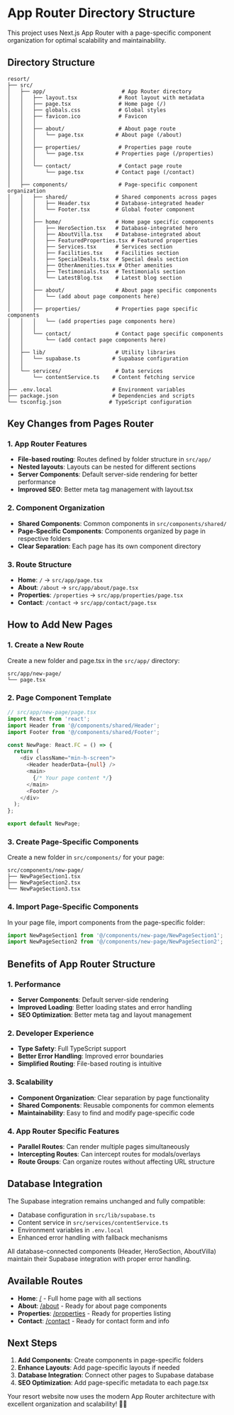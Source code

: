 # App Router Directory Structure

This project uses Next.js App Router with a page-specific component organization for optimal scalability and maintainability.

## Directory Structure

```
resort/
├── src/
│   ├── app/                        # App Router directory
│   │   ├── layout.tsx             # Root layout with metadata
│   │   ├── page.tsx               # Home page (/)
│   │   ├── globals.css            # Global styles
│   │   ├── favicon.ico            # Favicon
│   │   │
│   │   ├── about/                 # About page route
│   │   │   └── page.tsx          # About page (/about)
│   │   │
│   │   ├── properties/            # Properties page route
│   │   │   └── page.tsx          # Properties page (/properties)
│   │   │
│   │   └── contact/               # Contact page route
│   │       └── page.tsx          # Contact page (/contact)
│   │
│   ├── components/                # Page-specific component organization
│   │   ├── shared/               # Shared components across pages
│   │   │   ├── Header.tsx        # Database-integrated header
│   │   │   └── Footer.tsx        # Global footer component
│   │   │
│   │   ├── home/                 # Home page specific components
│   │   │   ├── HeroSection.tsx   # Database-integrated hero
│   │   │   ├── AboutVilla.tsx    # Database-integrated about
│   │   │   ├── FeaturedProperties.tsx # Featured properties
│   │   │   ├── Services.tsx      # Services section
│   │   │   ├── Facilities.tsx    # Facilities section
│   │   │   ├── SpecialDeals.tsx  # Special deals section
│   │   │   ├── OtherAmenities.tsx # Other amenities
│   │   │   ├── Testimonials.tsx  # Testimonials section
│   │   │   └── LatestBlog.tsx    # Latest blog section
│   │   │
│   │   ├── about/                # About page specific components
│   │   │   └── (add about page components here)
│   │   │
│   │   ├── properties/           # Properties page specific components
│   │   │   └── (add properties page components here)
│   │   │
│   │   └── contact/              # Contact page specific components
│   │       └── (add contact page components here)
│   │
│   ├── lib/                      # Utility libraries
│   │   └── supabase.ts          # Supabase configuration
│   │
│   └── services/                 # Data services
│       └── contentService.ts    # Content fetching service
│
├── .env.local                   # Environment variables
├── package.json                 # Dependencies and scripts
└── tsconfig.json               # TypeScript configuration
```

## Key Changes from Pages Router

### 1. App Router Features
- **File-based routing**: Routes defined by folder structure in `src/app/`
- **Nested layouts**: Layouts can be nested for different sections
- **Server Components**: Default server-side rendering for better performance
- **Improved SEO**: Better meta tag management with layout.tsx

### 2. Component Organization
- **Shared Components**: Common components in `src/components/shared/`
- **Page-Specific Components**: Components organized by page in respective folders
- **Clear Separation**: Each page has its own component directory

### 3. Route Structure
- **Home**: `/` → `src/app/page.tsx`
- **About**: `/about` → `src/app/about/page.tsx`
- **Properties**: `/properties` → `src/app/properties/page.tsx`
- **Contact**: `/contact` → `src/app/contact/page.tsx`

## How to Add New Pages

### 1. Create a New Route
Create a new folder and page.tsx in the `src/app/` directory:
```
src/app/new-page/
└── page.tsx
```

### 2. Page Component Template
```typescript
// src/app/new-page/page.tsx
import React from 'react';
import Header from '@/components/shared/Header';
import Footer from '@/components/shared/Footer';

const NewPage: React.FC = () => {
  return (
    <div className="min-h-screen">
      <Header headerData={null} />
      <main>
        {/* Your page content */}
      </main>
      <Footer />
    </div>
  );
};

export default NewPage;
```

### 3. Create Page-Specific Components
Create a new folder in `src/components/` for your page:
```
src/components/new-page/
├── NewPageSection1.tsx
├── NewPageSection2.tsx
└── NewPageSection3.tsx
```

### 4. Import Page-Specific Components
In your page file, import components from the page-specific folder:
```typescript
import NewPageSection1 from '@/components/new-page/NewPageSection1';
import NewPageSection2 from '@/components/new-page/NewPageSection2';
```

## Benefits of App Router Structure

### 1. Performance
- **Server Components**: Default server-side rendering
- **Improved Loading**: Better loading states and error handling
- **SEO Optimization**: Better meta tag and layout management

### 2. Developer Experience
- **Type Safety**: Full TypeScript support
- **Better Error Handling**: Improved error boundaries
- **Simplified Routing**: File-based routing is intuitive

### 3. Scalability
- **Component Organization**: Clear separation by page functionality
- **Shared Components**: Reusable components for common elements
- **Maintainability**: Easy to find and modify page-specific code

### 4. App Router Specific Features
- **Parallel Routes**: Can render multiple pages simultaneously
- **Intercepting Routes**: Can intercept routes for modals/overlays
- **Route Groups**: Can organize routes without affecting URL structure

## Database Integration

The Supabase integration remains unchanged and fully compatible:
- Database configuration in `src/lib/supabase.ts`
- Content service in `src/services/contentService.ts`
- Environment variables in `.env.local`
- Enhanced error handling with fallback mechanisms

All database-connected components (Header, HeroSection, AboutVilla) maintain their Supabase integration with proper error handling.

## Available Routes

- **Home**: [/](/) - Full home page with all sections
- **About**: [/about](/about) - Ready for about page components
- **Properties**: [/properties](/properties) - Ready for properties listing
- **Contact**: [/contact](/contact) - Ready for contact form and info

## Next Steps

1. **Add Components**: Create components in page-specific folders
2. **Enhance Layouts**: Add page-specific layouts if needed
3. **Database Integration**: Connect other pages to Supabase database
4. **SEO Optimization**: Add page-specific metadata to each page.tsx

Your resort website now uses the modern App Router architecture with excellent organization and scalability! 🏨✨